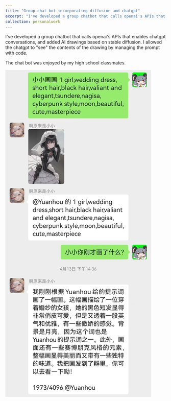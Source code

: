 ```yaml
---
title: "Group chat bot incorporating diffusion and chatgpt"
excerpt: "I've developed a group chatbot that calls openai's APIs that enables chatgpt conversations, and added AI drawings based on stable diffusion. I allowed the chatgpt to "see" the contents of the drawing by managing the prompt with code.<br/><img src='/images/chat.jpg'>"
collection: personalwork
---
```


I've developed a group chatbot that calls openai's APIs that enables chatgpt conversations, and added AI drawings based on stable diffusion. I allowed the chatgpt to "see" the contents of the drawing by managing the prompt with code.

The chat bot was enjoyed by my high school classmates.

![](/images/chat.jpg)
